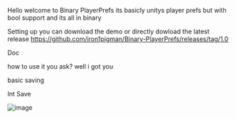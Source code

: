 Hello welcome to Binary PlayerPrefs its basicly 
unitys player prefs but with bool support and its all in binary

Setting up
you can download the demo or directly dowload the latest release 
https://github.com/iron1pigman/Binary-PlayerPrefs/releases/tag/1.0


Doc 

how to use it you ask?
well i got you

basic saving

Int Save 



![image](https://user-images.githubusercontent.com/72534223/202375743-4913e246-c807-49e4-a588-16a00223b970.png)
